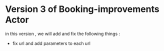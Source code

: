 # Version 3 of Booking-improvements Actor

in this version , we will add and fix the following things :
* fix url and add parameters to each url


